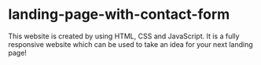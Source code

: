 # landing-page-with-contact-form
This website is created by using HTML, CSS and JavaScript. It is a fully responsive website which can be used to take an idea for your next landing page!

